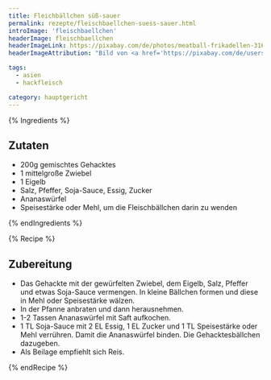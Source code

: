 ```yaml
---
title: Fleichbällchen süß-sauer
permalink: rezepte/fleischbaellchen-suess-sauer.html
introImage: 'fleischbaellchen'
headerImage: fleischbaellchen
headerImageLink: https://pixabay.com/de/photos/meatball-frikadellen-3166043/
headerImageAttribution: "Bild von <a href='https://pixabay.com/de/users/Iituliitu-6331387/?utm_source=link-attribution&amp;utm_medium=referral&amp;utm_campaign=image&amp;utm_content=3166043'>Maarit Ignatius-Kuittinen</a> auf <a href='https://pixabay.com/de/?utm_source=link-attribution&amp;utm_medium=referral&amp;utm_campaign=image&amp;utm_content=3166043'>Pixabay</a>"

tags:
  - asien
  - hackfleisch

category: hauptgericht
---
```


{% Ingredients %}

## Zutaten

- 200g gemischtes Gehacktes
- 1 mittelgroße Zwiebel
- 1 Eigelb
- Salz, Pfeffer, Soja-Sauce, Essig, Zucker
- Ananaswürfel
- Speisestärke oder Mehl, um die Fleischbällchen darin zu wenden

{% endIngredients %}

{% Recipe %}

## Zubereitung

- Das Gehackte mit der gewürfelten Zwiebel, dem Eigelb, Salz, Pfeffer und etwas Soja-Sauce vermengen. In kleine Bällchen formen und diese in Mehl oder Speisestärke wälzen.
- In der Pfanne anbraten und dann herausnehmen.
- 1-2 Tassen Ananaswürfel mit Saft aufkochen.
- 1 TL Soja-Sauce mit 2 EL Essig, 1 EL Zucker und 1 TL Speisestärke oder Mehl verrühren. Damit die Ananaswürfel binden. Die Gehacktesbällchen dazugeben.
- Als Beilage empfiehlt sich Reis.

{% endRecipe %}

